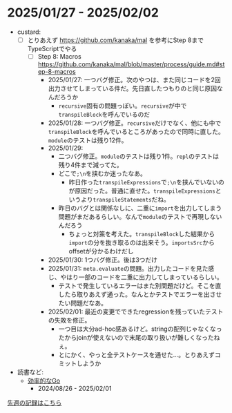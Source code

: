 # 2025/01/27 - 2025/02/02

- custard:
    - [ ] とりあえず <https://github.com/kanaka/mal> を参考にStep 8までTypeScriptでやる
        - [ ] Step 8: Macros <https://github.com/kanaka/mal/blob/master/process/guide.md#step-8-macros>
            - 2025/01/27: 一つバグ修正。次のやつは、また同じコードを2回出力させてしまっている件だ。先日直したつもりのと同じ原因なんだろうか
                - `recursive`固有の問題っぽい。`recursive`が中で`transpileBlock`を呼んでいるのだ
            - 2025/01/28: 一つバグ修正。`recursive`だけでなく、他にも中で`transpileBlock`を呼んでいるところがあったので同時に直した。`module`のテストは残り12件。
            - 2025/01/29:
                - 二つバグ修正。`module`のテストは残り1件。`repl`のテストは残り4件まで減ってた。
                - どこで`;\n`を挟むか迷ったなあ。
                    - 昨日作った`transpileExpressions`で`;\n`を挟んでいないのが原因だった。普通に直せた。`transpileExpressions`というより`transpileStatements`だね。
                - 昨日のバグとは関係なしに、二重に`import`を出力してしまう問題がまだあるらしい。なんで`module`のテストで再現しないんだろう
                    - ちょっと対策を考えた。`transpileBlock`した結果から`import`の分を抜き取るのは出来そう。`importsSrc`からoffsetが分かるわけだし
            - 2025/01/30: 1つバグ修正。後は3つだけ
            - 2025/01/31: `meta.evaluate`の問題。出力したコードを見た感じ、やはり一部のコードを二重に出力してしまっているらしい。
                - テストで発生しているエラーはまた別問題だけど。そこを直したら取りあえず通った。なんとかテストでエラーを出させたい問題だなあ。
            - 2025/02/01: 最近の変更でできたregressionを残っていたテストの失敗を修正。
                - 一つ目は大分ad-hoc感あるけど。stringの配列じゃなくなったからjoinが使えないので末尾の取り扱いが難しくなったねぇ。
                - とにかく、やっと全テストケースを通せた...。とりあえずコミットしようか
- 読書など:
    - [効率的なGo](https://www.oreilly.co.jp//books/9784814400539/)
        - 2024/08/26 - 2025/02/01

[先週の記録はこちら](https://github.com/igrep/daily-commits/blob/6e2e66bf2efa8a50e75b06d5048360d7b4ff88cd/yesterday.md)
